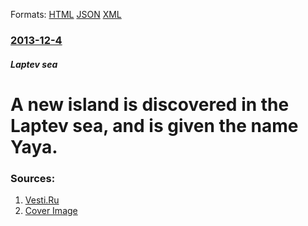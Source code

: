 
Formats: [HTML](/news/2013/12/4/a-new-island-is-discovered-in-the-laptev-sea-and-is-given-the-name-yaya.html)  [JSON](/news/2013/12/4/a-new-island-is-discovered-in-the-laptev-sea-and-is-given-the-name-yaya.json)  [XML](/news/2013/12/4/a-new-island-is-discovered-in-the-laptev-sea-and-is-given-the-name-yaya.xml)  

### [2013-12-4](/news/2013/12/4/index.md)

##### Laptev sea
# A new island is discovered in the Laptev sea, and is given the name Yaya. 




### Sources:

1. [Vesti.Ru](http://www.vesti.ru/doc.html?id=1162984)
1. [Cover Image](https://cdn-st1.rtr-vesti.ru/p/xw_858198.jpg)
